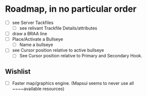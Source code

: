 # Roadmap, in no particular order
- [ ] see Server Tackfiles
  - [ ] see relivant Trackfile Details/attributes 
- [ ] draw a BRAA line
- [ ] Place/Activate a Bullseye
  - [ ] Name a bullseye
- [ ] see Cursor position relative to active bullseye
  - [ ] See Cursor position relative to Primary and Secondary Hook.

## Wishlist
- [ ] Faster map/graphics engine. (Mapsui seems to never use all ~~~~available resources)